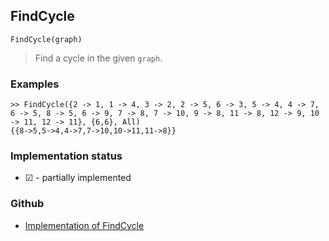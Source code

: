 ## FindCycle

```
FindCycle(graph)
```
 
> Find a cycle in the given `graph`.
 
### Examples

```
>> FindCycle({2 -> 1, 1 -> 4, 3 -> 2, 2 -> 5, 6 -> 3, 5 -> 4, 4 -> 7, 6 -> 5, 8 -> 5, 6 -> 9, 7 -> 8, 7 -> 10, 9 -> 8, 11 -> 8, 12 -> 9, 10 -> 11, 12 -> 11}, {6,6}, All)
{{8->5,5->4,4->7,7->10,10->11,11->8}}
```

### Implementation status

* &#x2611; - partially implemented

### Github

* [Implementation of FindCycle](https://github.com/axkr/symja_android_library/blob/master/symja_android_library/matheclipse-core/src/main/java/org/matheclipse/core/builtin/GraphFunctions.java#L1661) 
